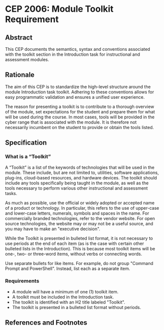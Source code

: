 # CEP 2006: Module Toolkit Requirement


## Abstract

This CEP documents the semantics, syntax and conventions associated with the toolkit section in the Introduction task for instructional and assessment modules. 

## Rationale

The aim of this CEP is to standardize the high-level structure around the module Introduction task toolkit. Adhering to these conventions allows for easy programmatic validation and ensures a unified user experience.
 
The reason for presenting a toolkit is to contribute to a thorough overview of the module, set expectations for the student and prepare them for what will be used during the course. In most cases, tools will be provided in the cyber range that is associated with the module. It is therefore not necessarily incumbent on the student to provide or obtain the tools listed. 

## Specification

### What is a “Toolkit”

A “Toolkit” is a list of the keywords of technologies that will be used in the module. These include, but are not limited to, utilities, software applications, plug-ins, cloud-based resources, and hardware devices. The toolkit should include any tools specifically being taught in the module, as well as the tools necessary to perform various other instructional and assessment tasks.

As much as possible, use the official or widely adopted or accepted name of a product or technology. In particular, this refers to the use of upper-case and lower-case letters, numerals, symbols and spaces in the name. For commercially branded technologies, refer to the vendor website. For open source technologies, the website may or may not be a useful source, and you may have to make an "executive decision".

While the Toolkit is presented in bulleted list format, it is not necessary to use periods at the end of each item (as is the case with certain other bulleted lists in the Introduction). This is because most toolkit items will be one-, two- or three-word items, without verbs or connecting words.

Use separate bullets for like items. For example, do not group "Command Prompt and PowerShell". Instead, list each as a separate item.

### Requirements

- A module will have a minimum of one (1) toolkit item.
- A toolkit must be included in the Introduction task.
- The toolkit is identified with an H2 title labeled "Toolkit".
- The toolkit is presented in a bulleted list format without periods.

## References and Footnotes

